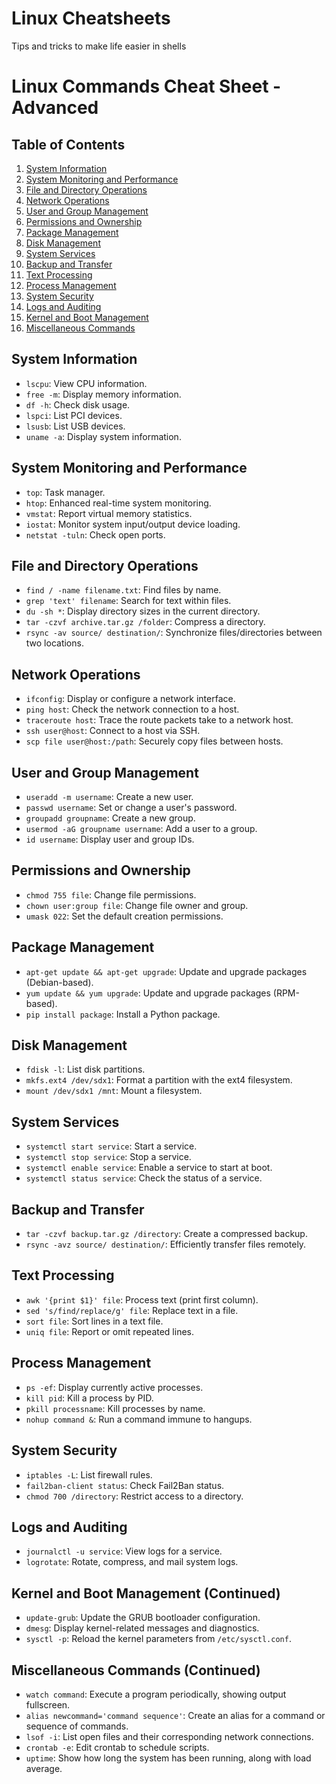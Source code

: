 # Linux Cheatsheets
Tips and tricks to make life easier in shells

# Linux Commands Cheat Sheet - Advanced

## Table of Contents
1. [System Information](#system-information)
2. [System Monitoring and Performance](#system-monitoring-and-performance)
3. [File and Directory Operations](#file-and-directory-operations)
4. [Network Operations](#network-operations)
5. [User and Group Management](#user-and-group-management)
6. [Permissions and Ownership](#permissions-and-ownership)
7. [Package Management](#package-management)
8. [Disk Management](#disk-management)
9. [System Services](#system-services)
10. [Backup and Transfer](#backup-and-transfer)
11. [Text Processing](#text-processing)
12. [Process Management](#process-management)
13. [System Security](#system-security)
14. [Logs and Auditing](#logs-and-auditing)
15. [Kernel and Boot Management](#kernel-and-boot-management)
16. [Miscellaneous Commands](#miscellaneous-commands)

## System Information
- `lscpu`: View CPU information.
- `free -m`: Display memory information.
- `df -h`: Check disk usage.
- `lspci`: List PCI devices.
- `lsusb`: List USB devices.
- `uname -a`: Display system information.

## System Monitoring and Performance
- `top`: Task manager.
- `htop`: Enhanced real-time system monitoring.
- `vmstat`: Report virtual memory statistics.
- `iostat`: Monitor system input/output device loading.
- `netstat -tuln`: Check open ports.

## File and Directory Operations
- `find / -name filename.txt`: Find files by name.
- `grep 'text' filename`: Search for text within files.
- `du -sh *`: Display directory sizes in the current directory.
- `tar -czvf archive.tar.gz /folder`: Compress a directory.
- `rsync -av source/ destination/`: Synchronize files/directories between two locations.

## Network Operations
- `ifconfig`: Display or configure a network interface.
- `ping host`: Check the network connection to a host.
- `traceroute host`: Trace the route packets take to a network host.
- `ssh user@host`: Connect to a host via SSH.
- `scp file user@host:/path`: Securely copy files between hosts.

## User and Group Management
- `useradd -m username`: Create a new user.
- `passwd username`: Set or change a user's password.
- `groupadd groupname`: Create a new group.
- `usermod -aG groupname username`: Add a user to a group.
- `id username`: Display user and group IDs.

## Permissions and Ownership
- `chmod 755 file`: Change file permissions.
- `chown user:group file`: Change file owner and group.
- `umask 022`: Set the default creation permissions.

## Package Management
- `apt-get update && apt-get upgrade`: Update and upgrade packages (Debian-based).
- `yum update && yum upgrade`: Update and upgrade packages (RPM-based).
- `pip install package`: Install a Python package.

## Disk Management
- `fdisk -l`: List disk partitions.
- `mkfs.ext4 /dev/sdx1`: Format a partition with the ext4 filesystem.
- `mount /dev/sdx1 /mnt`: Mount a filesystem.

## System Services
- `systemctl start service`: Start a service.
- `systemctl stop service`: Stop a service.
- `systemctl enable service`: Enable a service to start at boot.
- `systemctl status service`: Check the status of a service.

## Backup and Transfer
- `tar -czvf backup.tar.gz /directory`: Create a compressed backup.
- `rsync -avz source/ destination/`: Efficiently transfer files remotely.

## Text Processing
- `awk '{print $1}' file`: Process text (print first column).
- `sed 's/find/replace/g' file`: Replace text in a file.
- `sort file`: Sort lines in a text file.
- `uniq file`: Report or omit repeated lines.

## Process Management
- `ps -ef`: Display currently active processes.
- `kill pid`: Kill a process by PID.
- `pkill processname`: Kill processes by name.
- `nohup command &`: Run a command immune to hangups.

## System Security
- `iptables -L`: List firewall rules.
- `fail2ban-client status`: Check Fail2Ban status.
- `chmod 700 /directory`: Restrict access to a directory.

## Logs and Auditing
- `journalctl -u service`: View logs for a service.
- `logrotate`: Rotate, compress, and mail system logs.

## Kernel and Boot Management (Continued)
- `update-grub`: Update the GRUB bootloader configuration.
- `dmesg`: Display kernel-related messages and diagnostics.
- `sysctl -p`: Reload the kernel parameters from `/etc/sysctl.conf`.

## Miscellaneous Commands (Continued)
- `watch command`: Execute a program periodically, showing output fullscreen.
- `alias newcommand='command sequence'`: Create an alias for a command or sequence of commands.
- `lsof -i`: List open files and their corresponding network connections.
- `crontab -e`: Edit crontab to schedule scripts.
- `uptime`: Show how long the system has been running, along with load average.

